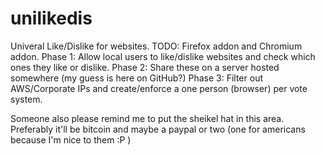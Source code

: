 # unilikedis
Univeral Like/Dislike for websites. 
TODO: Firefox addon and Chromium addon.
Phase 1: Allow local users to like/dislike websites and check which ones they like or dislike.
Phase 2: Share these on a server hosted somewhere (my guess is here on GitHub?)
Phase 3: Filter out AWS/Corporate IPs and create/enforce a one person (browser) per vote system.

Someone also please remind me to put the sheikel hat in this area. Preferably it'll be bitcoin and maybe a paypal or two (one for americans because I'm nice to them :P )